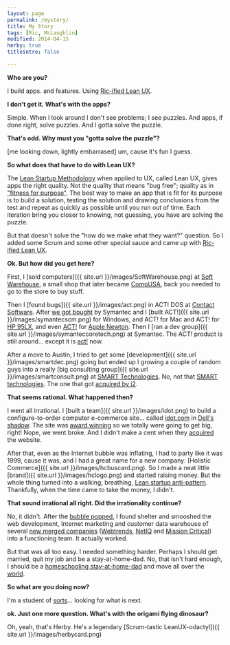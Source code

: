 ```yaml
---
layout: page
permalink: /mystory/
title: My Story
tags: [Ric, McLaughlin]
modified: 2014-04-15
herby: true
titleintro: false  

---
```

**Who are you?**

I build apps. and features. Using [Ric-ified Lean UX](http://ric.mclaughlin.today/process).  

**I don't get it. What's with the apps?**

Simple. When I look around I don't see problems; I see puzzles. And apps, if done right, solve puzzles. And I gotta solve the puzzle. 

**That's odd. Why must you "gotta solve the puzzle"?**

[me looking down, lightly embarrased] um, cause it's fun I guess.

**So what does that have to do with Lean UX?**

The [Lean Startup Methodology](http://theleanstartup.com/principles) when applied to UX, called Lean UX, gives apps the right quality. Not the quality that means "bug free"; quality as in ["fitness for purpose"](https://en.wikipedia.org/wiki/Quality_(business)). The best way to make an app that is fit for its purpose is to build a solution, testing the solution and drawing conclusions from the test and repeat as quickly as possible until you run out of time. Each iteration bring you closer to knowing, not guessing, you have are solving the puzzle.

But that doesn't solve the "how do we make what they want?" question. So I added some Scrum and some other special sauce and came up with [Ric-ified Lean UX](http://ric.mclaughlin.today/process).

**Ok. But how did you get here?**

First, I [sold computers]({{ site.url }}/images/SoftWarehouse.png) at [Soft Warehouse](https://en.wikipedia.org/wiki/CompUSA#History), a small shop that later became [CompUSA](https://en.wikipedia.org/wiki/CompUSA), back you needed to go to the store to buy stuff.

Then I [found bugs]({{ site.url }}/images/act.png) in ACT! DOS at [Contact Software](https://en.wikipedia.org/wiki/Act!_CRM#History). After [we got bought](http://www.thefreelibrary.com/SYMANTEC+ACQUIRES+CONTACT+SOFTWARE+INTERNATIONAL%3B+ESTABLISHES+CONTACT...-a013148513) by Symantec and I [built ACT!]({{ site.url }}/images/symantecscm.png) for Windows, and ACT! for Mac and ACT! for [HP 95LX](https://en.wikipedia.org/wiki/HP_95LX), and even [ACT!](http://www.symantec.com/about/news/release/article.jsp?prid=19960108_03) for [Apple Newton](https://en.wikipedia.org/wiki/Newton_(platform)). Then I [ran a dev group]({{ site.url }}/images/symanteccoretech.png) at Symantec. The ACT! product is still around... except it is [act!](http://www.act.com/) now.

After a move to Austin, I tried to get some [development]({{ site.url }}/images/smartdec.png) going but ended up I growing a couple of random guys into a really [big consulting group]({{ site.url }}/images/smartconsult.png) at [SMART Technologies](http://smartdna.com/). No, not that [SMART technologies](https://smarttech.com/Home+Page/Landing+Page). The one that got [acquired by i2](http://www.cnet.com/news/i2-nabs-smart-technologies/smart).

**That seems rational. What happened then?**

I went all irrational. I [built a team]({{ site.url }}/images/idot.png) to build a configure-to-order computer e-commerce site... called [idot.com](http://idot.com/) in [Dell's shadow](http://www.bizjournals.com/austin/stories/1999/10/18/focus5.html). The site was [award winning](http://www.prnewswire.com/news-releases/idotcom-wins-accolades-for-ultra-cool-shopping-site-78043117.html) so we totally were going to get big, right! Nope, we went broke. And I didn't make a cent when they [acquired](http://www.bizjournals.com/austin/stories/1999/12/06/story8.html)  the website. 

After that, even as the Internet bubble was inflating, I had to party like it was 1999, cause it was, and I had a great name for a new company: [Holistic Commerce]({{ site.url }}/images/hcbuscard.png). So I made a neat little [brand]({{ site.url }}/images/hclogo.png) and started raising money. But the whole thing turned into a walking, breathing, [Lean startup anti-pattern](http://blog.simeonov.com/startup-anti-patterns/). Thankfully, when the time came to take the money, I didn't.

**That sound irrational all right. Did the irrationality continue?**

No, it didn't. After the [bubble popped](https://en.wikipedia.org/wiki/Dot-com_bubble), I found shelter and smooshed the web development, Internet marketing and customer data warehouse of several [new merged companies](http://www.cnet.com/news/mission-critical-and-netiq-merge-in-1-42-billion-deal/) ([Webtrends](http://www.webtrends.com/), [NetIQ](https://www.netiq.com/) and [Mission Critical](http://www.nasdaq.com/markets/ipos/company/mission-critical-software-inc-7686-4447)) into a functioning team. It actually worked.

But that was all too easy. I needed something harder. Perhaps I should get married, quit my job and be a stay-at-home-dad. No, that isn't hard enough, I should be a [homeschooling stay-at-home-dad](http://www.bavarianintlprep.com) and move all over the [world](https://www.facebook.com/ric.mclaughlin1/map).

**So what are you doing now?**

I'm a student of [sorts](http://www.freecodecamp.com/ricmclaughlin)... looking for what is next.

**ok. Just one more question. What's with the origami flying dinosaur?**

Oh, yeah, that's Herby. He's a legendary [Scrum-tastic LeanUX-odactyl]({{ site.url }}/images/herbycard.png)









